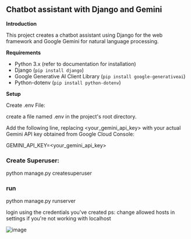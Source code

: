 ## Chatbot assistant with Django and Gemini

**Introduction**

This project creates a chatbot assistant using Django for the web framework and Google Gemini for natural language processing.

**Requirements**

* Python 3.x (refer to documentation for installation)
* Django (`pip install django`)
* Google Generative AI Client Library (`pip install google-generativeai`)
* Python-dotenv (`pip install python-dotenv`)

**Setup**

Create .env File:

create a file named .env in the project's root directory.

Add the following line, replacing <your_gemini_api_key> with your actual Gemini API key obtained from Google Cloud Console:

GEMINI_API_KEY=<your_gemini_api_key>

### Create Superuser:
python manage.py createsuperuser

### run
python manage.py runserver 

login using the credentials you've created 
ps: change allowed hosts in settings if you're not working with localhost


![image](https://github.com/Fetheddine-Addad/personal_assistant/assets/91231544/4f7e5dea-32ee-4ac0-9fd7-75fd4e1a8609)
